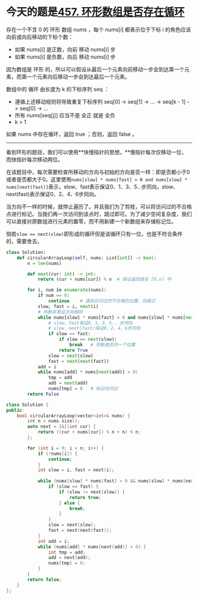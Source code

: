 # 今天的题是[457. 环形数组是否存在循环](https://leetcode-cn.com/problems/circular-array-loop/)

存在一个不含 0 的 环形 数组 nums ，每个 nums[i] 都表示位于下标 i 的角色应该向前或向后移动的下标个数：

- 如果 nums[i] 是正数，向前 移动 nums[i] 步
- 如果 nums[i] 是负数，向后 移动 nums[i] 步

因为数组是 环形 的，所以可以假设从最后一个元素向前移动一步会到达第一个元素，而第一个元素向后移动一步会到达最后一个元素。

数组中的 循环 由长度为 k 的下标序列 seq ：

- 遵循上述移动规则将导致重复下标序列 seq[0] -> seq[1] -> ... -> seq[k - 1] -> seq[0] -> ...
- 所有 nums[seq[j]] 应当不是 全正 就是 全负
- k > 1

如果 nums 中存在循环，返回 true ；否则，返回 false 。

---

看到环形的题目，我们可以使用**快慢指针的思想。**慢指针每次仅移动一位，而快指针每次移动两位。

在该题目中，每次需要检查所移动的方向与初始的方向是否一样：即是否都小于0或者是否都大于0。这里使用`nums[slow] * nums[fast] > 0 and nums[slow] * nums[next(fast)]`表示，slow、fast表示保证0、1、3、5...步同向，slow、next(fast)表示保证0、2、4、6步同向。

当方向不一样的时候，就停止遍历了。并且我们为了剪枝，可以将访问过的不合格点进行标记。当我们再一次访问到该点时，跳过即可。为了减少空间复杂度，我们可以直接对原数组进行元素的置零，而不用新建一个新数组来存储标记位。

倘若`slow == next(slow)`即形成的循环但是该循环只有一位，也是不符合条件的，需要舍去。

```python
class Solution:
    def circularArrayLoop(self, nums: List[int]) -> bool:
        n = len(nums)

        def next(cur: int) -> int:
            return (cur + nums[cur]) % n  # 保证返回值在 [0,n) 中

        for i, num in enumerate(nums):
            if num == 0:
                continue	# 遇到访问过的不合格的位置，则跳过
            slow, fast = i, next(i)
            # 判断非零且方向相同
            while nums[slow] * nums[fast] > 0 and nums[slow] * nums[next(fast)] > 0:
                # slow、fast保证0、1、3、5...步同向
                # slow、next(fast)保证0、2、4、6步同向
                if slow == fast:
                    if slow == next(slow):
                        break 	# 判断是否同一个位置
                    return True
                slow = next(slow)
                fast = next(next(fast))
            add = i
            while nums[add] * nums[next(add)] > 0:
                tmp = add
                add = next(add)
                nums[tmp] = 0	# 标记访问过
        return False


```

```cpp
class Solution {
public:
    bool circularArrayLoop(vector<int>& nums) {
        int n = nums.size();
        auto next = [&](int cur) {
            return ((cur + nums[cur]) % n + n) % n; 
        };

        for (int i = 0; i < n; i++) {
            if (!nums[i]) {
                continue;
            }
            int slow = i, fast = next(i);
           
            while (nums[slow] * nums[fast] > 0 && nums[slow] * nums[next(fast)] > 0) {
                if (slow == fast) {
                    if (slow != next(slow)) {
                        return true;
                    } else {
                        break;
                    }
                }
                slow = next(slow);
                fast = next(next(fast));
            }
            int add = i;
            while (nums[add] * nums[next(add)] > 0) {
                int tmp = add;
                add = next(add);
                nums[tmp] = 0;
            }
        }
        return false;
    }
};
```

